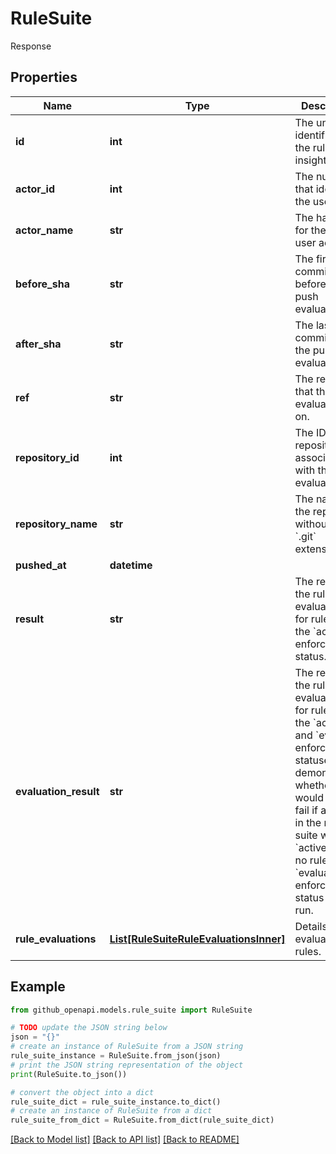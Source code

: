 # RuleSuite

Response

## Properties

Name | Type | Description | Notes
------------ | ------------- | ------------- | -------------
**id** | **int** | The unique identifier of the rule insight. | [optional] 
**actor_id** | **int** | The number that identifies the user. | [optional] 
**actor_name** | **str** | The handle for the GitHub user account. | [optional] 
**before_sha** | **str** | The first commit sha before the push evaluation. | [optional] 
**after_sha** | **str** | The last commit sha in the push evaluation. | [optional] 
**ref** | **str** | The ref name that the evaluation ran on. | [optional] 
**repository_id** | **int** | The ID of the repository associated with the rule evaluation. | [optional] 
**repository_name** | **str** | The name of the repository without the &#x60;.git&#x60; extension. | [optional] 
**pushed_at** | **datetime** |  | [optional] 
**result** | **str** | The result of the rule evaluations for rules with the &#x60;active&#x60; enforcement status. | [optional] 
**evaluation_result** | **str** | The result of the rule evaluations for rules with the &#x60;active&#x60; and &#x60;evaluate&#x60; enforcement statuses, demonstrating whether rules would pass or fail if all rules in the rule suite were &#x60;active&#x60;. Null if no rules with &#x60;evaluate&#x60; enforcement status were run. | [optional] 
**rule_evaluations** | [**List[RuleSuiteRuleEvaluationsInner]**](RuleSuiteRuleEvaluationsInner.md) | Details on the evaluated rules. | [optional] 

## Example

```python
from github_openapi.models.rule_suite import RuleSuite

# TODO update the JSON string below
json = "{}"
# create an instance of RuleSuite from a JSON string
rule_suite_instance = RuleSuite.from_json(json)
# print the JSON string representation of the object
print(RuleSuite.to_json())

# convert the object into a dict
rule_suite_dict = rule_suite_instance.to_dict()
# create an instance of RuleSuite from a dict
rule_suite_from_dict = RuleSuite.from_dict(rule_suite_dict)
```
[[Back to Model list]](../README.md#documentation-for-models) [[Back to API list]](../README.md#documentation-for-api-endpoints) [[Back to README]](../README.md)



